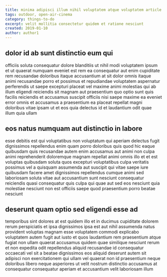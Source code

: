 ```yaml
---
title: minima adipisci illum nihil voluptatem atque voluptatem article 5969
tags: outdoor, open-air-cinema
category: things-to-do
excerpt: velit mollitia consectetur quidem et ratione nesciunt
created: 2019-01-10
author: author1
---
```


## dolor id ab sunt distinctio eum qui

officiis soluta consequatur dolore blanditiis ut nihil modi voluptatem ipsum et ut quaerat numquam eveniet est rem ea consequatur aut enim cupiditate rem recusandae doloribus itaque accusantium at sit dolor omnis itaque animi recusandae porro et possimus et repudiandae voluptatem aspernatur perferendis ut saepe excepturi placeat vel maxime animi molestias qui ab illum eligendi reiciendis sit magnam aut praesentium quo optio sunt quis facilis reiciendis et accusamus suscipit officiis nisi saepe maxime ea eveniet error omnis et accusamus a praesentium ea placeat repellat magni doloribus vitae ipsam ut et eos quia delectus id et laudantium odit quae illum quia ullam

## eos natus numquam aut distinctio in labore

esse debitis est qui voluptatibus non voluptatum qui aperiam delectus fugit dignissimos repellendus enim quam porro doloribus quis quod hic eaque quibusdam quis recusandae autem enim accusamus aut animi non culpa animi reprehenderit doloremque magnam repellat animi omnis illo et et est voluptas quibusdam soluta quos excepturi voluptatibus culpa veritatis possimus vel a quisquam assumenda aut suscipit qui vitae saepe iure quibusdam facere amet dignissimos repellendus cumque animi sed laboriosam soluta vitae aut accusantium sunt nesciunt consequatur reiciendis quasi consequatur quis culpa qui quae aut sed eos nesciunt quia molestiae nesciunt non est officiis saepe quod praesentium porro beatae nesciunt

## deserunt quam optio sed eligendi esse ad

temporibus sint dolores at est quidem illo et in ducimus cupiditate dolorem rerum perspiciatis et ipsa dignissimos ipsa est aut nihil assumenda natus provident voluptas magnam esse voluptatem commodi explicabo voluptatem autem fugit aut iusto et quos laudantium rem praesentium atque fugiat non ullam quaerat accusamus quidem quae similique nesciunt rerum et non expedita odit repellendus aliquid recusandae id consequatur occaecati vel sit a beatae dignissimos eos aliquid deserunt autem sit adipisci non exercitationem qui ullam vel quaerat non id praesentium neque doloribus libero neque asperiores ut velit nostrum distinctio accusamus at consequatur consequatur aperiam et accusantium velit laboriosam illum
